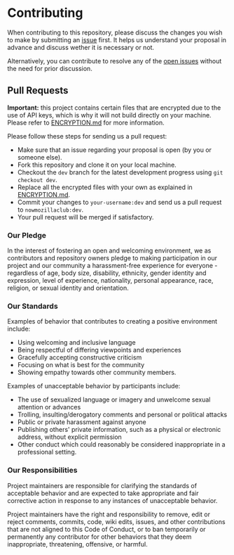 # Contributing

When contributing to this repository, please discuss the changes you wish to make by submitting an [issue](https://github.com/nowmozillaclub/eldersconnect-senior/issues) first. It helps us understand your proposal in advance and discuss wether it is necessary or not.

Alternatively, you can contribute to resolve any of the [open issues](https://github.com/nowmozillaclub/eldersconnect-senior/issues) without the need for prior discussion.

## Pull Requests

**Important:** this project contains certain files that are encrypted due to the use of API keys, which is why it will not build directly on your machine. Please refer to [ENCRYPTION.md](ENCRYPTION.md) for more information.

Please follow these steps for sending us a pull request:

-   Make sure that an issue regarding your proposal is open (by you or someone else).
-   Fork this repository and clone it on your local machine.
-   Checkout the `dev` branch for the latest development progress using `git checkout dev`.
-   Replace all the encrypted files with your own as explained in [ENCRYPTION.md](ENCRYPTION.md).
-   Commit your changes to `your-username:dev` and send us a pull request to `nowmozillaclub:dev`.
-   Your pull request will be merged if satisfactory.

### Our Pledge

In the interest of fostering an open and welcoming environment, we as contributors and repository owners pledge to making participation in our project and our community a harassment-free experience for everyone - regardless of age, body size, disability, ethnicity, gender identity and expression, level of experience, nationality, personal appearance, race, religion, or sexual identity and orientation.

### Our Standards

Examples of behavior that contributes to creating a positive environment
include:

-   Using welcoming and inclusive language
-   Being respectful of differing viewpoints and experiences
-   Gracefully accepting constructive criticism
-   Focusing on what is best for the community
-   Showing empathy towards other community members.

Examples of unacceptable behavior by participants include:

-   The use of sexualized language or imagery and unwelcome sexual attention or advances
-   Trolling, insulting/derogatory comments and personal or political attacks
-   Public or private harassment against anyone
-   Publishing others' private information, such as a physical or electronic address, without explicit permission
-   Other conduct which could reasonably be considered inappropriate in a professional setting.

### Our Responsibilities

Project maintainers are responsible for clarifying the standards of acceptable behavior and are expected to take appropriate and fair corrective action in response to any instances of unacceptable behavior.

Project maintainers have the right and responsibility to remove, edit or reject comments, commits, code, wiki edits, issues, and other contributions that are not aligned to this Code of Conduct, or to ban temporarily or permanently any contributor for other behaviors that they deem inappropriate, threatening, offensive, or harmful.
